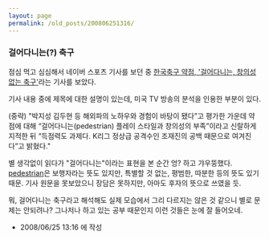 ```yaml
---
layout: page
permalink: /old_posts/200806251316/
---
```


### 걸어다니는(?) 축구

점심 먹고 심심해서 네이버 스포츠 기사를 보던 중 <a href="http://news.naver.com/sports/index.nhn?category=soccer&amp;ctg=news&amp;mod=read&amp;office_id=073&amp;article_id=0001963576">한국축구 약점, '걸어다니는, 창의성 없는 축구'</a>라는 기사를 보았다.

기사 내용 중에 제목에 대한 설명이 있는데, 미국 TV 방송의 분석을 인용한 부분이 있다.

(중략)
"박지성 김두현 등 해외파의 노하우와 경험이 바탕이 됐다”고 평가한 가운데 약점에 대해 “걸어다니는(pedestrian) 플레이 스타일과 창의성의 부족”이라고 신랄하게 지적한 뒤 “득점력도 과제다. K리그 정상급 공격수인 조재진의 공백 때문으로 여겨진다”고 밝혔다."

별 생각없이 읽다가 "걸어다니는"이라는 표현을 본 순간 엉? 하고 갸우뚱했다.
<a href="http://www.thefreedictionary.com/pedestrian">pedestrian</a>은 보행자라는 뜻도 있지만, 특별할 것 없는, 평범한, 따분한 등의 뜻도 있기 때문.
기사 원문을 못보았으니 장담은 못하지만, 아마도 후자의 뜻으로 쓰였을 듯.

뭐, 걸어다니는 축구라고 해석해도 실제 모습에서 그리 다르지는 않은 것 같으니 별로 문제는 안되려나?
그나저나 하고 있는 공부 때문인지 이런 것들은 눈에 잘 들어오네.






- 2008/06/25 13:16 에 작성